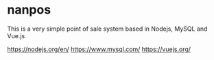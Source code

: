 # nanpos

This is a very simple point of sale system based in Nodejs, MySQL and Vue.js

https://nodejs.org/en/
https://www.mysql.com/
https://vuejs.org/
